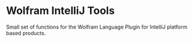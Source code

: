 # Wolfram IntelliJ Tools

Small set of functions for the Wolfram Language Plugin for IntelliJ platform based products.